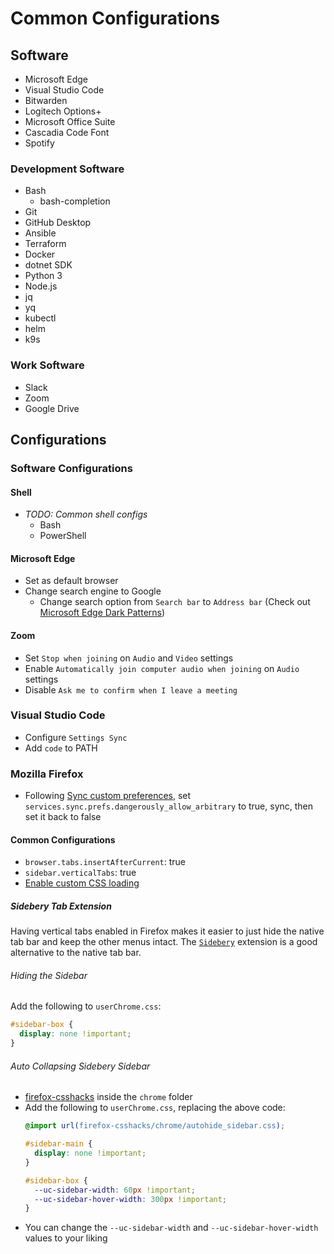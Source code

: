 # Common Configurations

## Software

- Microsoft Edge
- Visual Studio Code
- Bitwarden
- Logitech Options+
- Microsoft Office Suite
- Cascadia Code Font
- Spotify

### Development Software

- Bash
  - bash-completion
- Git
- GitHub Desktop
- Ansible
- Terraform
- Docker
- dotnet SDK
- Python 3
- Node.js
- jq
- yq
- kubectl
- helm
- k9s

### Work Software

- Slack
- Zoom
- Google Drive

## Configurations

### Software Configurations

#### Shell

- *TODO: Common shell configs*
  - Bash
  - PowerShell

#### Microsoft Edge

- Set as default browser
- Change search engine to Google
  - Change search option from `Search bar` to `Address bar` (Check out [Microsoft Edge Dark Patterns](../../0160-observations/030-dark-patterns/0010-microsoft-edge.md#default-search-engine))

#### Zoom

- Set `Stop when joining` on `Audio` and `Video` settings
- Enable `Automatically join computer audio when joining` on `Audio` settings
- Disable `Ask me to confirm when I leave a meeting`

### Visual Studio Code

- Configure `Settings Sync`
- Add `code` to PATH

### Mozilla Firefox

- Following [Sync custom preferences](https://support.mozilla.org/en-US/kb/sync-custom-preferences), set `services.sync.prefs.dangerously_allow_arbitrary` to true, sync, then set it back to false

#### Common Configurations

- `browser.tabs.insertAfterCurrent`: true
- `sidebar.verticalTabs`: true
- [Enable custom CSS loading](https://www.howtogeek.com/334716/how-to-customize-firefoxs-user-interface-with-userchrome.css/)

##### Sidebery Tab Extension

Having vertical tabs enabled in Firefox makes it easier to just hide the native tab bar and keep the other menus intact. The [`Sidebery`](https://github.com/mbnuqw/sidebery) extension is a good alternative to the native tab bar.

###### Hiding the Sidebar

Add the following to `userChrome.css`:
```css
#sidebar-box {
  display: none !important;
}
```

###### Auto Collapsing Sidebery Sidebar

- [firefox-csshacks](https://github.com/MrOtherGuy/firefox-csshacks) inside the `chrome` folder
- Add the following to `userChrome.css`, replacing the above code:
  ```css
  @import url(firefox-csshacks/chrome/autohide_sidebar.css);

  #sidebar-main {
    display: none !important;
  }

  #sidebar-box {
    --uc-sidebar-width: 60px !important;
    --uc-sidebar-hover-width: 300px !important;
  }
  ```
- You can change the `--uc-sidebar-width` and `--uc-sidebar-hover-width` values to your liking
